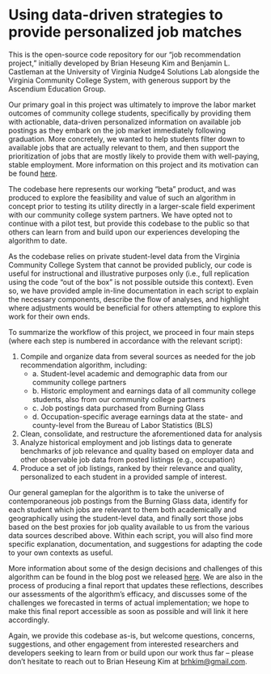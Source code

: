 # Using data-driven strategies to provide personalized job matches
This is the open-source code repository for our “job recommendation project,” initially developed by Brian Heseung Kim and Benjamin L. Castleman at the University of Virginia Nudge4 Solutions Lab alongside the Virginia Community College System, with generous support by the Ascendium Education Group. 

Our primary goal in this project was ultimately to improve the labor market outcomes of community college students, specifically by providing them with actionable, data-driven personalized information on available job postings as they embark on the job market immediately following graduation. More concretely, we wanted to help students filter down to available jobs that are actually relevant to them, and then support the prioritization of jobs that are mostly likely to provide them with well-paying, stable employment. More information on this project and its motivation can be found [here](https://nudge4.org/with-new-grant-researchers-aim-to-provide-community-college-graduates-with-personalized-job-matches/).

The codebase here represents our working “beta” product, and was produced to explore the feasibility and value of such an algorithm in concept prior to testing its utility directly in a larger-scale field experiment with our community college system partners. We have opted not to continue with a pilot test, but provide this codebase to the public so that others can learn from and build upon our experiences developing the algorithm to date. 

As the codebase relies on private student-level data from the Virginia Community College System that cannot be provided publicly, our code is useful for instructional and illustrative purposes only (i.e., full replication using the code “out of the box” is not possible outside this context). Even so, we have provided ample in-line documentation in each script to explain the necessary components, describe the flow of analyses, and highlight where adjustments would be beneficial for others attempting to explore this work for their own ends.

To summarize the workflow of this project, we proceed in four main steps (where each step is numbered in accordance with the relevant script):
1. Compile and organize data from several sources as needed for the job recommendation algorithm, including:
    * a. Student-level academic and demographic data from our community college partners
    * b. Historic employment and earnings data of all community college students, also from our community college partners
    * c. Job postings data purchased from Burning Glass
    * d. Occupation-specific average earnings data at the state- and county-level from the Bureau of Labor Statistics (BLS)
2. Clean, consolidate, and restructure the aforementioned data for analysis
3. Analyze historical employment and job listings data to generate benchmarks of job relevance and quality based on employer data and other observable job data from posted listings (e.g., occupation)
4. Produce a set of job listings, ranked by their relevance and quality, personalized to each student in a provided sample of interest.

Our general gameplan for the algorithm is to take the universe of contemporaneous job postings from the Burning Glass data, identify for each student which jobs are relevant to them both academically and geographically using the student-level data, and finally sort those jobs based on the best proxies for job quality available to us from the various data sources described above. Within each script, you will also find more specific explanation, documentation, and suggestions for adapting the code to your own contexts as useful. 

More information about some of the design decisions and challenges of this algorithm can be found in the blog post we released [here](https://nudge4.org/fall-2021-update-using-data-driven-strategies-to-provide-personalized-job-matches/). We are also in the process of producing a final report that updates these reflections, describes our assessments of the algorithm’s efficacy, and discusses some of the challenges we forecasted in terms of actual implementation; we hope to make this final report accessible as soon as possible and will link it here accordingly.

Again, we provide this codebase as-is, but welcome questions, concerns, suggestions, and other engagement from interested researchers and developers seeking to learn from or build upon our work thus far – please don’t hesitate to reach out to Brian Heseung Kim at brhkim@gmail.com.
